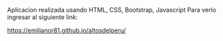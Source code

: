 Aplicacion realizada usando HTML, CSS, Bootstrap, Javascript
Para verlo ingresar al siguiente link:

https://emilianor81.github.io/altosdelperu/
